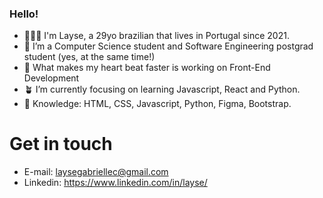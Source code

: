 ### Hello! <br>

- 👩🏻‍💻 I'm Layse, a 29yo brazilian that lives in Portugal since 2021.
- 🚀 I’m a Computer Science student and Software Engineering postgrad student (yes, at the same time!)
- 💖 What makes my heart beat faster is working on Front-End Development
- 🪴 I’m currently focusing on learning Javascript, React and Python. 
- 🔮 Knowledge: HTML, CSS, Javascript, Python, Figma, Bootstrap. 

# Get in touch <br>

- E-mail: laysegabriellec@gmail.com
- Linkedin: https://www.linkedin.com/in/layse/
